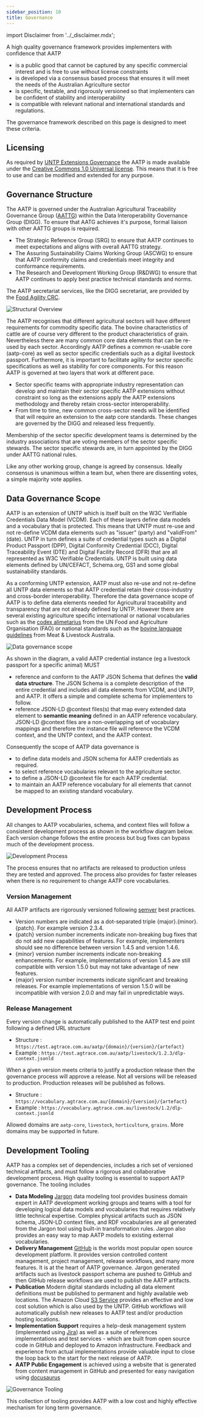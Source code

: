 ```yaml
---
sidebar_position: 10
title: Governance
---
```


import Disclaimer from '../\_disclaimer.mdx';

<Disclaimer />

A high quality governance framework provides implementers with confidence that AATP

* is a public good that cannot be captured by any specific commercial interest and is free to use without license constraints
* is developed via a consensus based process that ensures it will meet the needs of the Australian Agriculture sector 
* is specific, testable, and rigorously versioned so that implementers can be confident of stability and interoperability
* is compatible with relevant national and international standards and regulations. 

The governance framework described on this page is designed to meet these criteria.  

## Licensing

As required by [UNTP Extensions Governance](https://uncefact.github.io/spec-untp/docs/extensions/ExtensionsMethodology#extension-governance) the AATP is made available under the [Creative Commons 1.0 Universal license](https://creativecommons.org/publicdomain/zero/1.0/?ref=chooser-v1).  This means that it is free to use and can be modified and extended for any purpose. 

## Governance Structure

The AATP is governed under the Australian Agricultural Traceability Governance Group ([AATTG](https://www.agriculture.gov.au/biosecurity-trade/market-access-trade/alliance-2022/australian-agricultural-traceability-governance-group)) within the Data Interoperability Governance Group (DIGG). To ensure that AATG achieves it's purpose, formal liaison with other AATTG groups is required.

* The Strategic Reference Group (SRG) to ensure that AATP continues to meet expectations and aligns with overall AATTG strategy.
* The Assuring Sustainability Claims Working Group (ASCWG) to ensure that AATP conformity claims and credentials meet integrity and conformance requirements.
* The Research and Development Working Group (R&DWG) to ensure that AATP continues to apply best practice technical standards and norms.

The AATP secretariat services, like the DIGG secretariat, are provided by the [Food Agility CRC](https://www.foodagility.com/). 

![Structural Overview](Governance_organisation.png)

The AATP recognises that different agricultural sectors will have different requirements for commodity specific data. The bovine characteristics of cattle are of course very different to the product characteristics of grain. Nevertheless there are many common core data elements that can be re-used by each sector. Accordingly AATP defines a common re-usable core (aatp-core) as well as sector specific credentials such as a digital livestock passport. Furthermore, it is important to facilitate agility for sector specific specifications as well as stability for core components. For this reason AATP is governed at two layers that work at different pace.

* Sector specific teams with appropriate industry representation can develop and maintain their sector specific AATP extensions without constraint so long as the extensions apply the AATP extensions methodology and thereby retain cross-sector interoperability.
* From time to time, new common cross-sector needs will be identified that will require an extension to the aatp core standards. These changes are governed by the DIGG and released less frequently.

Membership of the sector specific development teams is determined by the industry associations that are voting members of the sector specific stewards. The sector specific stewards are, in turn appointed by the DIGG under AATTG national rules.

Like any other working group, change is agreed by consensus. Ideally consensus is unanimous within a team but, when there are dissenting votes, a simple majority vote applies. 

## Data Governance Scope

AATP is an extension of UNTP which is itself built on the W3C Verifiable Credentials Data Model (VCDM). Each of these layers define data models and a vocabulary that is protected. This means that UNTP must re-use and not re-define VCDM data elements such as "issuer" (party) and "validFrom" (date). UNTP in turn defines a suite of credential types such as a Digital Product Passport (DPP), Digital Conformity Credential (DCC), Digital Traceability Event (DTE) and Digital Facility Record (DFR) that are all represented as W3C Verifiable Credentials. UNTP is built using data elements defined by UN/CEFACT, Schema.org, GS1 and some global sustainability standards.  

As a conforming UNTP extension, AATP must also re-use and not re-define all UNTP data elements so that AATP credential retain their cross-industry and cross-border interoperability. Therefore the data governance scope of AATP is to define data elements needed for Agricultural traceability and transparency that are not already defined by UNTP. However there are several existing agriculture specific international or national vocabularies such as the [codex alimetarius](https://www.fao.org/fao-who-codexalimentarius/en/) from the UN Food and Agriculture Organisation (FAO) or national standards such as the [bovine language guidelines](https://www.beefcentral.com/wp-content/uploads/2023/02/national-livestock-guidelines-2022-web_final_291122.pdf) from Meat & Livestock Australia. 

![Data governance scope](Governance_data.png)

As shown in the diagram, a valid AATP credential instance (eg a livestock passport for a specific animal) MUST

* reference and conform to the AATP JSON Schema that defines the **valid data structure**.  The JSON Schema is a complete description of the entire credential and includes all data elements from VCDM, and UNTP, and AATP. It offers a simple and complete schema for implementers to follow.
* reference JSON-LD @context files(s) that map every extended data element to **semantic meaning** defined in an AATP reference vocabulary. JSON-LD @context files are a non-overlapping set of vocabulary mappings and therefore the instance file will reference the VCDM context, and the UNTP context, and the AATP context. 

Consequently the scope of AATP data governance is

* to define data models and JSON schema for AATP credentials as required.
* to select reference vocabularies relevant to the agriculture sector.
* to define a JSON-LD @context file for each AATP credential.
* to maintain an AATP reference vocabulary for all elements that cannot be mapped to an existing standard vocabulary.

## Development Process

All changes to AATP vocabularies, schema, and context files will follow a consistent development process as shown in the workflow diagram below. Each version change follows the entire process but bug fixes can bypass much of the development process. 

![Development Process](Governance_process.png)

The process ensures that no artifacts are released to production unless they are tested and approved. The process also provides for faster releases when there is no requirement to change AATP core vocabularies. 

### Version Management

All AATP artifacts are rigorously versioned following [semver](https://semver.org/) best practices. 

* Version numbers are indicated as a dot-separated triple {major}.{minor}.{patch}.  For example version 2.3.4.
* {patch} version number increments indicate non-breaking bug fixes that do not add new capabilities of features. For example, implementers should see no difference between version 1.4.5 and version 1.4.6.
* {minor} version number increments indicate non-breaking enhancements. For example, implementations of version 1.4.5 are still compatible with version 1.5.0 but may not take advantage of new features.
* {major} version number increments indicate significant and breaking releases. For example implementations of version 1.5.0 will be incompatible with version 2.0.0 and may fail in unpredictable ways.

### Release Management

Every version change is automatically published to the AATP test end point following a defined URL structure

* Structure : `https://test.agtrace.com.au/aatp/{domain}/{version}/{artefact}` 
* Example : `https://test.agtrace.com.au/aatp/livestock/1.2.3/dlp-context.jsonld`

When a given version meets criteria to justify a production release then the governance process will approve a release. Not all versions will be released to production. Production releases will be published as follows.

* Structure : `https://vocabulary.agtrace.com.au/{domain}/{version}/{artefact}`
* Example : `https://vocabulary.agtrace.com.au/livestock/1.2/dlp-context.jsonld`

Allowed domains are `aatp-core`, `livestock`, `horticulture`, `grains`.  More domains may be supported in future.

## Development Tooling

AATP has a complex set of dependencies, includes a rich set of versioned technical artifacts, and must follow a rigorous and collaborative development process. High quality tooling is essential to support AATP governance.  The tooling includes

* **Data Modeling** [Jargon](https://jargon.sh/user/aatp) data modeling tool provides business domain expert in AATP development working groups and teams with a tool for developing logical data models and vocabularies that requires relatively little technical expertise. Complex physical artifacts such as JSON schema, JSON-LD context files, and RDF vocabularies are all generated from the Jargon tool using built-in transformation rules. Jargon also provides an easy way to map AATP models to existing external vocabularies.
* **Delivery Management** [GitHub](https://github.com/FACRC-AgTrace/AATP) is the worlds most popular open source development platform. It provides version controlled content management, project management, release workflows, and many more features.  It is at the heart of AATP governance. Jargon generated artifacts such as livestock passport schema are pushed to GitHub and then GitHub release workflows are used to publish the AATP artifacts.
* **Publication** Modern digital standards including all data element definitions must be published to permanent and highly available web locations. The Amazon Cloud [S3 Service](https://aws.amazon.com/s3/) provides an effective and low cost solution which is also used by the UNTP.  GitHub workflows will automatically publish new releases to AATP test and/or production hosting locations.
* **Implementation Support** requires a help-desk management system (implemented using [Jira](https://www.atlassian.com/software/jira)) as well as a suite of references implementations and test services - which are built from open source code in GitHub and deployed to Amazon infrastructure. Feedback and experience from actual implementations provide valuable input to close the loop back to the start for the next release of AATP.
* **AATP Public Engagement** is achieved using a website that is generated from content management in GitHub and presented for easy navigation using [docusaurus](https://docusaurus.io/)

![Governance Tooling](Governance_tooling.png)

This collection of tooling provides AATP with a low cost and highly effective mechanism for long term governance.  





